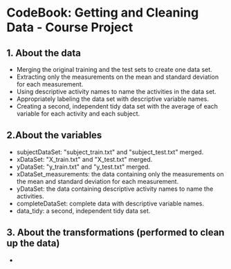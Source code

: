 # CodeBook: Getting and Cleaning Data - Course Project

## 1. About the data
- Merging the original training and the test sets to create one data set.
- Extracting only the measurements on the mean and standard deviation for each measurement.
- Using descriptive activity names to name the activities in the data set.
- Appropriately labeling the data set with descriptive variable names.
- Creating a second, independent tidy data set with the average of each variable for each activity and each subject.

## 2.About the variables
- subjectDataSet: "subject_train.txt" and "subject_test.txt" merged.
- xDataSet: "X_train.txt" and "X_test.txt" merged.
- yDataSet: "y_train.txt" and "y_test.txt" merged.
- xDataSet_measurements: the data containing only the measurements on the mean and standard deviation for each measurement.
- yDataSet: the data containing descriptive activity names to name the activities.
- completeDataSet: complete data with descriptive variable names.
- data_tidy: a second, independent tidy data set.

## 3. About the transformations (performed to clean up the data)
- 

